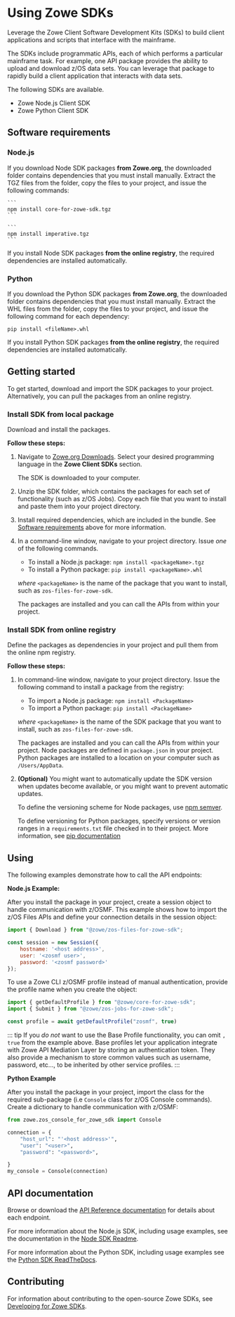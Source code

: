 # Using Zowe SDKs

Leverage the Zowe Client Software Development Kits (SDKs) to build client applications and scripts that interface with the mainframe.

The SDKs include programmatic APIs, each of which performs a particular mainframe task. For example, one API package provides the ability to upload and download z/OS data sets. You can leverage that package to rapidly build a client application that interacts with data sets.

The following SDKs are available.
- Zowe Node.js Client SDK
- Zowe Python Client SDK

## Software requirements

### Node.js

If you download Node SDK packages **from Zowe.org**, the downloaded folder contains dependencies that you must install manually. Extract the TGZ files from the folder, copy the files to your project, and issue the following commands:

    ```
    npm install core-for-zowe-sdk.tgz
    ```

    ```
    npm install imperative.tgz
    ```

If you install Node SDK packages **from the online registry**, the required dependencies are installed automatically.

### Python

If you download the Python SDK packages **from Zowe.org**, the downloaded folder contains dependencies that you must install manually. Extract the WHL files from the folder, copy the files to your project, and issue the following command for each dependency:

```
pip install <fileName>.whl
```

If you install Python SDK packages **from the online registry**, the required dependencies are installed automatically.

## Getting started

To get started, download and import the SDK packages to your project. Alternatively, you can pull the packages from an online registry.

### Install SDK from local package

Download and install the packages.

**Follow these steps:**

1. Navigate to [Zowe.org Downloads](https://www.zowe.org/download.html). Select your desired programming language in the **Zowe Client SDKs** section.

   The SDK is downloaded to your computer.

2. Unzip the SDK folder, which contains the packages for each set of functionality (such as z/OS Jobs). Copy each file that you want to install and paste them into your project directory.

3. Install required dependencies, which are included in the bundle. See [Software requirements](#software-requirements) above for more information.

3. In a command-line window, navigate to your project directory. Issue *one* of the following commands.

   - To install a Node.js package: `npm install <packageName>.tgz`
   - To install a Python package: `pip install <packageName>.whl`

    *where* `<packageName>` is the name of the package that you want to install, such as `zos-files-for-zowe-sdk`.

    The packages are installed and you can call the APIs from within your project.

### Install SDK from online registry

Define the packages as dependencies in your project and pull them from the online npm registry.

**Follow these steps:**

1. In command-line window, navigate to your project directory. Issue the following command to install a package from the registry:

   - To import a Node.js package: `npm install <PackageName>`
   - To import a Python package: `pip install <PackageName>`

   *where* `<packageName>` is the name of the SDK package that you want to install, such as `zos-files-for-zowe-sdk`.

    The packages are installed and you can call the APIs from within your project. Node packages are defined in `package.json` in your project. Python packages are installed to a location on your computer such as `/Users/AppData`.

2. **(Optional)** You might want to automatically update the SDK version when updates become available, or you might want to prevent automatic updates.

    To define the versioning scheme for Node packages, use [npm semver](https://docs.npmjs.com/misc/semver#x-ranges-12x-1x-12-).

    To define versioning for Python packages, specify versions or version ranges in a `requirements.txt` file checked in to their project. More information, see [pip documentation](https://pip.pypa.io/en/stable/reference/pip_install/#example-requirements-file)


## Using

The following examples demonstrate how to call the API endpoints:

**Node.js Example:**

After you install the package in your project, create a session object to handle communication with z/OSMF. This example shows how to import the z/OS Files APIs and define your connection details in the session object:

```javascript
import { Download } from "@zowe/zos-files-for-zowe-sdk";

const session = new Session({
    hostname: '<host address>',
    user: '<zosmf user>',
    password: '<zosmf password>'
});
```

To use a Zowe CLI z/OSMF profile instead of manual authentication, provide the profile name when you create the object:

```javascript
import { getDefaultProfile } from "@zowe/core-for-zowe-sdk";
import { Submit } from "@zowe/zos-jobs-for-zowe-sdk";

const profile = await getDefaultProfile("zosmf", true)
```

::: tip
If you *do not* want to use the Base Profile functionality, you can omit `, true` from the example above. Base profiles let your application integrate with Zowe API Mediation Layer by storing an authentication token. They also provide a mechanism to store common values such as username, password, etc..., to be inherited by other service profiles.
:::

**Python Example**

After you install the package in your project,  import the class for the required sub-package (i.e `Console` class for z/OS Console commands). Create a dictionary to handle communication with z/OSMF:

```python
from zowe.zos_console_for_zowe_sdk import Console

connection = {
    "host_url": "'<host address>'",
    "user": "<user>",
    "password": "<password>",

}
my_console = Console(connection)
```

## API documentation

Browse or download the [API Reference documentation](https://docs.zowe.org/stable/#zowe-client-sdk-reference-guides) for details about each endpoint.

For more information about the Node.js SDK, including usage examples, see the documentation in the [Node SDK Readme](https://github.com/zowe/zowe-cli#using-the-zowe-node-apis).

For more information about the Python SDK, including usage examples see the [Python SDK ReadTheDocs](https://zowe-client-python-sdk.readthedocs.io/en/latest/).

## Contributing

For information about contributing to the open-source Zowe SDKs, see [Developing for Zowe SDKs](../extend/extend-sdks.md).
